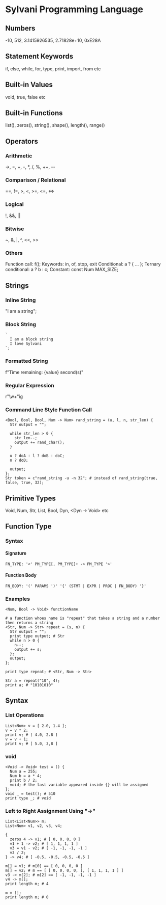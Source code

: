 # Sylvani Programming Language

## Numbers
-10, 512, 3.1415926535, 2.71828e+10, 0xE28A

## Statement Keywords
if, else, while, for, type, print, import, from etc

## Built-in Values
void, true, false etc

## Built-in Functions
list(), zeros(), string(), shape(), length(), range()

## Operators

### Arithmetic
->, =, +, -, *, /, %, ++, --

### Comparison / Relational
==, !=, >, <, >=, <=, <=>

### Logical
!, &&, ||

### Bitwise
~, &, |, ^, <<, >>

### Others
Function call: f();
Keywords: in, of, stop, exit
Conditional: a ? { ... };
Ternary conditional: a ? b : c;
Constant: const Num MAX_SIZE;

## Strings

### Inline String
"I am a string";

### Block String
```
`
  I am a block string
  I love Sylvani
`;
```

### Formatted String
f"Time remaining: {value} second(s)"

### Regular Expression
r"\w+"ig

### Command Line Style Function Call
```
<Bool, Bool, Bool, Num -> Num> rand_string = (u, l, n, str_len) {
  Str output = "";
  
  while str_len > 0 {
    str_len--;
    output += rand_char();
  }
  
  u ? doA : l ? doB : doC;
  n ? doD;
  
  output;
};
Str token = c"rand_string -u -n 32"; # instead of rand_string(true, false, true, 32);
```

## Primitive Types
Void, Num, Str, List, Bool, Dyn, <Dyn -> Void> etc
  
## Function Type

### Syntax

#### Signature
``` FN_TYPE: '<' PM_TYPE[, PM_TYPE]+ -> PM_TYPE '>' ```

#### Function Body
``` FN_BODY: '(' PARAMS ')' '{' (STMT | EXPR | PROC | FN_BODY) '}' ```

### Examples
``` <Num, Bool -> Void> functionName ```

```
# a function whoes name is "repeat" that takes a string and a number then returns a string
<Str, Num -> Str> repeat = (s, n) {
  Str output = "";
  print type output; # Str
  while n > 0 {
    n--;
    output += s;
  };
  output;
};

print type repeat; # <Str, Num -> Str>

Str a = repeat("10", 4);
print a; # "10101010"
```

## Syntax

### List Operations
```
List<Num> v = [ 2.0, 1.4 ];
v = v * 2;
print v; # [ 4.0, 2.8 ]
v = v + 1;
print v; # [ 5.0, 3,8 ]
```

### void
```
<Void -> Void> test = () {
  Num a = 255;
  Num b = a * 4;
  print b / 2;
  void; # the last variable appeared inside {} will be assigned
};
void _ = test(); # 510
print type _; # void
```

### Left to Right Assignment Using "->"
```
List<List<Num>> m;
List<Num> v1, v2, v3, v4;

{
  zeros 4 -> v1; # [ 0, 0, 0, 0 ]
  v1 + 1 -> v2; # [ 1, 1, 1, 1 ]
  v3 = v1 - v2; # [ -1, -1, -1, -1 ]
  v3 / 2;
} -> v4; # [ -0.5, -0.5, -0.5, -0.5 ]

m[] = v1; # m[0] == [ 0, 0, 0, 0 ]
m[] = v2; # m == [ [ 0, 0, 0, 0, ], [ 1, 1, 1, 1 ] ]
v3 -> m[2]; # m[2] == [ -1, -1, -1, -1 ]
v4 -> m[];
print length m; # 4

m = [];
print length m; # 0
```


